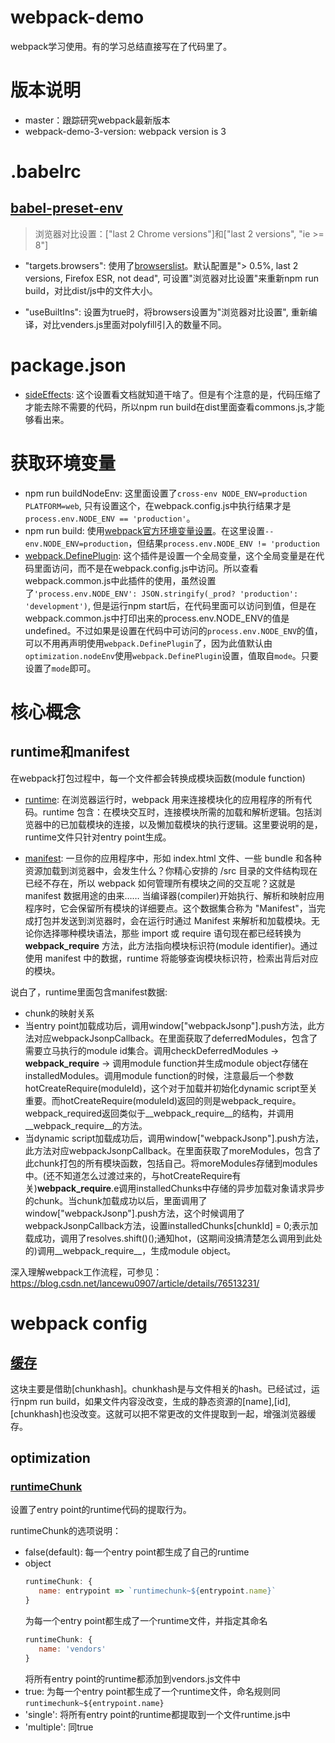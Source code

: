 # webpack-demo
webpack学习使用。有的学习总结直接写在了代码里了。

# 版本说明

- master：跟踪研究webpack最新版本
- webpack-demo-3-version: webpack version is 3

# .babelrc

## [babel-preset-env](http://babeljs.io/docs/en/babel-preset-env)

> 浏览器对比设置：["last 2 Chrome versions"]和["last 2 versions", "ie >= 8"]

- "targets.browsers": 使用了[browserslist](https://github.com/browserslist/browserslist)。默认配置是"> 0.5%, last 2 versions, Firefox ESR, not dead", 可设置"浏览器对比设置"来重新npm run build，对比dist/js中的文件大小。

- "useBuiltIns": 设置为true时，将browsers设置为"浏览器对比设置", 重新编译，对比venders.js里面对polyfill引入的数量不同。

# package.json

- [sideEffects](https://webpack.docschina.org/guides/tree-shaking/#mark-the-file-as-side-effect-free): 这个设置看文档就知道干啥了。但是有个注意的是，代码压缩了才能去除不需要的代码，所以npm run build在dist里面查看commons.js,才能够看出来。

# 获取环境变量

- npm run buildNodeEnv: 这里面设置了`cross-env NODE_ENV=production PLATFORM=web`, 只有设置这个，在webpack.config.js中执行结果才是`process.env.NODE_ENV == 'production'`。
- npm run build: 使用[webpack官方环境变量设置](https://webpack.docschina.org/guides/environment-variables/)。在这里设置`--env.NODE_ENV=production`，但结果`process.env.NODE_ENV != 'production`
- [webpack.DefinePlugin](https://webpack.docschina.org/plugins/define-plugin/): 这个插件是设置一个全局变量，这个全局变量是在代码里面访问，而不是在webpack.config.js中访问。所以查看webpack.common.js中此插件的使用，虽然设置了`'process.env.NODE_ENV': JSON.stringify(_prod? 'production': 'development')`, 但是运行npm start后，在代码里面可以访问到值，但是在webpack.common.js中打印出来的process.env.NODE_ENV的值是undefined。不过如果是设置在代码中可访问的`process.env.NODE_ENV`的值，可以不用再声明使用`webpack.DefinePlugin`了，因为此值默认由`optimization.nodeEnv`使用`webpack.DefinePlugin`设置，值取自`mode`。只要设置了`mode`即可。

# 核心概念

## runtime和manifest

在webpack打包过程中，每一个文件都会转换成模块函数(module function)

- [runtime](https://webpack.docschina.org/concepts/manifest/#runtime): 在浏览器运行时，webpack 用来连接模块化的应用程序的所有代码。runtime 包含：在模块交互时，连接模块所需的加载和解析逻辑。包括浏览器中的已加载模块的连接，以及懒加载模块的执行逻辑。这里要说明的是，runtime文件只针对entry point生成。

- [manifest](https://webpack.docschina.org/concepts/manifest/#manifest): 一旦你的应用程序中，形如 index.html 文件、一些 bundle 和各种资源加载到浏览器中，会发生什么？你精心安排的 /src 目录的文件结构现在已经不存在，所以 webpack 如何管理所有模块之间的交互呢？这就是 manifest 数据用途的由来…… 当编译器(compiler)开始执行、解析和映射应用程序时，它会保留所有模块的详细要点。这个数据集合称为 "Manifest"，当完成打包并发送到浏览器时，会在运行时通过 Manifest 来解析和加载模块。无论你选择哪种模块语法，那些 import 或 require 语句现在都已经转换为 __webpack_require__ 方法，此方法指向模块标识符(module identifier)。通过使用 manifest 中的数据，runtime 将能够查询模块标识符，检索出背后对应的模块。

说白了，runtime里面包含manifest数据:

  - chunk的映射关系
  - 当entry point加载成功后，调用window["webpackJsonp"].push方法，此方法对应webpackJsonpCallback。在里面获取了deferredModules，包含了需要立马执行的module id集合。调用checkDeferredModules -> __webpack_require__ -> 调用module function并生成module object存储在installedModules。调用module function的时候，注意最后一个参数hotCreateRequire(moduleId)，这个对于加载并初始化dynamic script至关重要。而hotCreateRequire(moduleId)返回的则是webpack_require。webpack_required返回类似于__webpack_require__的结构，并调用__webpack_require__的方法。
  - 当dynamic script加载成功后，调用window["webpackJsonp"].push方法，此方法对应webpackJsonpCallback。在里面获取了moreModules，包含了此chunk打包的所有模块函数，包括自己。将moreModules存储到modules中。(还不知道怎么过渡过来的，与hotCreateRequire有关)__webpack_require__.e调用installedChunks中存储的异步加载对象请求异步的chunk。当chunk加载成功以后，里面调用了window["webpackJsonp"].push方法，这个时候调用了webpackJsonpCallback方法，设置installedChunks[chunkId] = 0;表示加载成功，调用了resolves.shift()();通知hot，(这期间没搞清楚怎么调用到此处的)调用__webpack_require__，生成module object。

深入理解webpack工作流程，可参见：https://blog.csdn.net/lancewu0907/article/details/76513231/

# webpack config

## [缓存](https://webpack.docschina.org/guides/caching/)

这块主要是借助[chunkhash]。chunkhash是与文件相关的hash。已经试过，运行npm run build，如果文件内容没改变，生成的静态资源的[name],[id],[chunkhash]也没改变。这就可以把不常更改的文件提取到一起，增强浏览器缓存。

## optimization

### [runtimeChunk](https://webpack.docschina.org/configuration/optimization/#optimization-runtimechunk)

设置了entry point的runtime代码的提取行为。

runtimeChunk的选项说明：

- false(default): 每一个entry point都生成了自己的runtime
- object
  ``` javascript
  runtimeChunk: {
     name: entrypoint => `runtimechunk~${entrypoint.name}`
  } 
  ```
  为每一个entry point都生成了一个runtime文件，并指定其命名
  ``` javascript
  runtimeChunk: {
     name: 'vendors'
  }
  ```
  将所有entry point的runtime都添加到vendors.js文件中 
- true: 为每一个entry point都生成了一个runtime文件，命名规则同`runtimechunk~${entrypoint.name}`
- 'single': 将所有entry point的runtime都提取到一个文件runtime.js中
- 'multiple': 同true
